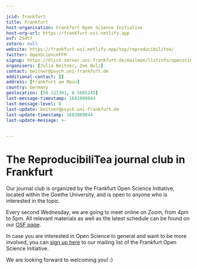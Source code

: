 ```yaml
---

jcid: frankfurt
title: Frankfurt
host-organisation: Frankfurt Open Science Initiative
host-org-url: https://frankfurt-osi.netlify.app
osf: 254t7
zotero: null
website: https://frankfurt-osi.netlify.app/top/reproducibilitea/
twitter: OpenScienceFFM
signup: https://dlist.server.uni-frankfurt.de/mailman/listinfo/openscience
organisers: [Julia Beitner, Zoe Bolz]
contact: beitner@psych.uni-frankfurt.de
additional-contact: []
address: [Frankfurt am Main]
country: Germany
geolocation: [50.121301, 8.5665245]
last-message-timestamp: 1682089844
last-message-level: 0
last-update: beitner@psych.uni-frankfurt.de
last-update-timestamp: 1682089844
last-update-message: >-
  

---
```


# The ReproducibiliTea journal club in Frankfurt

Our journal club is organized by the Frankfurt Open Science Initiative, located within the Goethe University, and is open to anyone who is interested in the topic. 

Every second Wednesday, we are going to meet online on Zoom, from 4pm to 5pm. All relevant materials as well as the latest schedule can be found on our [OSF page](https://osf.io/254t7/).  

In case you are interested in Open Science in general and want to be more involved, you can [sign up here](https://dlist.server.uni-frankfurt.de/mailman/listinfo/openscience) to our mailing list of the Frankfurt Open Science Initiative.

We are looking forward to welcoming you! :)
